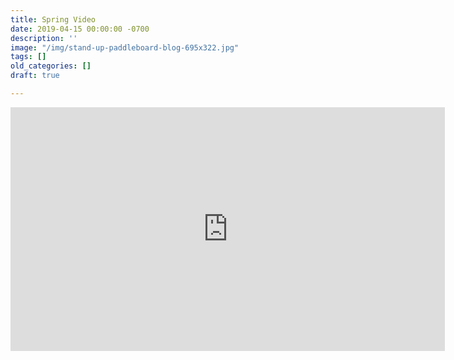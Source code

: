 ```yaml
---
title: Spring Video
date: 2019-04-15 00:00:00 -0700
description: ''
image: "/img/stand-up-paddleboard-blog-695x322.jpg"
tags: []
old_categories: []
draft: true

---
```

<iframe width="695" height="390" src="https://www.youtube.com/embed/lqZ8lTjprxg" frameborder="0" allow="accelerometer; autoplay; encrypted-media; gyroscope; picture-in-picture" allowfullscreen></iframe>